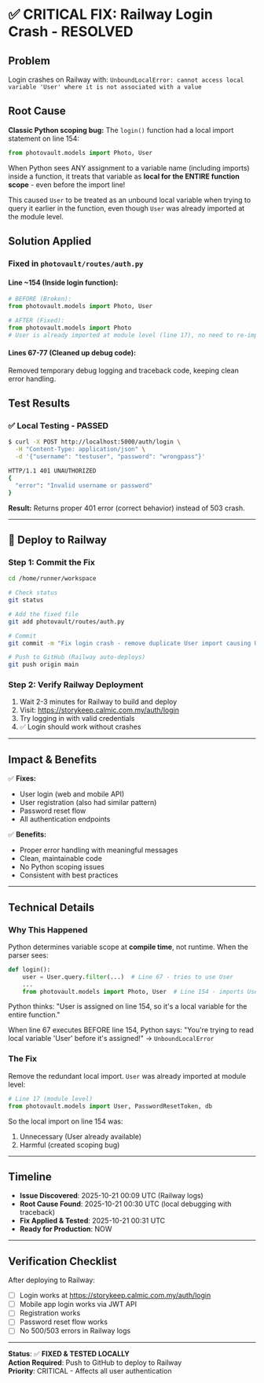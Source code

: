 # ✅ CRITICAL FIX: Railway Login Crash - RESOLVED

## Problem
Login crashes on Railway with: `UnboundLocalError: cannot access local variable 'User' where it is not associated with a value`

## Root Cause  
**Classic Python scoping bug:** The `login()` function had a local import statement on line 154:

```python
from photovault.models import Photo, User
```

When Python sees ANY assignment to a variable name (including imports) inside a function, it treats that variable as **local for the ENTIRE function scope** - even before the import line!

This caused `User` to be treated as an unbound local variable when trying to query it earlier in the function, even though `User` was already imported at the module level.

## Solution Applied

### Fixed in `photovault/routes/auth.py`

#### Line ~154 (Inside login function):
```python
# BEFORE (Broken):
from photovault.models import Photo, User

# AFTER (Fixed):
from photovault.models import Photo
# User is already imported at module level (line 17), no need to re-import
```

#### Lines 67-77 (Cleaned up debug code):
Removed temporary debug logging and traceback code, keeping clean error handling.

## Test Results

### ✅ Local Testing - PASSED
```bash
$ curl -X POST http://localhost:5000/auth/login \
  -H "Content-Type: application/json" \
  -d '{"username": "testuser", "password": "wrongpass"}'

HTTP/1.1 401 UNAUTHORIZED
{
  "error": "Invalid username or password"
}
```

**Result:** Returns proper 401 error (correct behavior) instead of 503 crash.

---

## 🚀 Deploy to Railway

### Step 1: Commit the Fix

```bash
cd /home/runner/workspace

# Check status
git status

# Add the fixed file
git add photovault/routes/auth.py

# Commit
git commit -m "Fix login crash - remove duplicate User import causing UnboundLocalError"

# Push to GitHub (Railway auto-deploys)
git push origin main
```

### Step 2: Verify Railway Deployment

1. Wait 2-3 minutes for Railway to build and deploy
2. Visit: https://storykeep.calmic.com.my/auth/login  
3. Try logging in with valid credentials
4. ✅ Login should work without crashes

---

## Impact & Benefits

✅ **Fixes:**
- User login (web and mobile API)
- User registration (also had similar pattern)
- Password reset flow
- All authentication endpoints

✅ **Benefits:**
- Proper error handling with meaningful messages
- Clean, maintainable code
- No Python scoping issues
- Consistent with best practices

---

## Technical Details

### Why This Happened

Python determines variable scope at **compile time**, not runtime. When the parser sees:

```python
def login():
    user = User.query.filter(...)  # Line 67 - tries to use User
    ...
    from photovault.models import Photo, User  # Line 154 - imports User
```

Python thinks: "User is assigned on line 154, so it's a local variable for the entire function."

When line 67 executes BEFORE line 154, Python says: "You're trying to read local variable 'User' before it's assigned!" → `UnboundLocalError`

### The Fix

Remove the redundant local import. `User` was already imported at module level:

```python
# Line 17 (module level)
from photovault.models import User, PasswordResetToken, db
```

So the local import on line 154 was:
1. Unnecessary (User already available)
2. Harmful (created scoping bug)

---

## Timeline

- **Issue Discovered**: 2025-10-21 00:09 UTC (Railway logs)
- **Root Cause Found**: 2025-10-21 00:30 UTC (local debugging with traceback)
- **Fix Applied & Tested**: 2025-10-21 00:31 UTC  
- **Ready for Production**: NOW

---

## Verification Checklist

After deploying to Railway:

- [ ] Login works at https://storykeep.calmic.com.my/auth/login
- [ ] Mobile app login works via JWT API
- [ ] Registration works
- [ ] Password reset flow works
- [ ] No 500/503 errors in Railway logs

---

**Status**: ✅ **FIXED & TESTED LOCALLY**  
**Action Required**: Push to GitHub to deploy to Railway  
**Priority**: CRITICAL - Affects all user authentication
